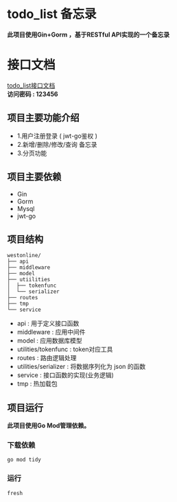 # todo_list 备忘录

**此项目使用Gin+Gorm ，基于RESTful API实现的一个备忘录**  

# 接口文档   
[todo_list接口文档](https://www.showdoc.cc/2189834336093095?page_id=9821289838655194)    
**访问密码 : 123456**     

## 项目主要功能介绍  
* 1.用户注册登录 ( jwt-go鉴权 )  
* 2.新增/删除/修改/查询 备忘录  
* 3.分页功能  
## 项目主要依赖  
* Gin  
* Gorm  
* Mysql  
* jwt-go  

## 项目结构  
```
westonline/  
├── api  
├── middleware  
├── model  
├── utiilities  
│  ├── tokenfunc  
│  └── serializer  
├── routes  
├── tmp    
└── service  
```     
  
* api : 用于定义接口函数    
* middleware : 应用中间件    
* model : 应用数据库模型  
* utilities/tokenfunc : token对应工具  
* routes : 路由逻辑处理  
* utilities/serializer : 将数据序列化为 json 的函数      
* service : 接口函数的实现(业务逻辑)  
* tmp : 热加载包         

## 项目运行  
**此项目使用Go Mod管理依赖。**    
### 下载依赖    
`go mod tidy`  
### 运行  
`fresh`
